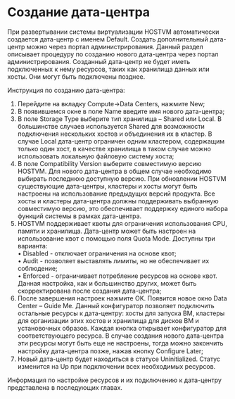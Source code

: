 # Создание дата-центра

При развертывании системы виртуализации HOSTVM автоматически создается дата-центр с именем Default. Создать дополнительный дата-центр можно через портал администрирования. Данный раздел описывает процедуру по созданию нового дата-центра через портал администрирования. Созданный дата-центр не будет иметь подключенных к нему ресурсов, таких как хранилища данных или хосты. Они могут быть подключены позднее.

Инструкция по созданию дата-центра:

1. Перейдите на вкладку Compute->Data Centers, нажмите New;
2. В появившемся окне в поле Name введите имя нового дата-центра;
3. В поле Storage Type выберите тип хранилища – Shared или Local. В большинстве случаев используется Shared для возможности подключения нескольких хостов и объединения их в кластер. В случае Local дата-центр ограничен одним кластером, содержащим только один хост, в качестве хранилища в таком случае можно использовать локальную файловую систему хоста;
4. В поле Compatibility Version выберите совместимую версию HOSTVM. Для нового дата-центра в общем случае необходимо выбирать последнюю доступную версию. При обновлении HOSTVM существующие дата-центры, кластеры и хосты могут быть настроены на использование предыдущих версий продукта. Все хосты и кластеры дата-центра должны поддерживать выбранную совместимую версию, это обеспечивает поддержку единого набора функций системы в рамках дата-центра.
5. HOSTVM поддерживает квоты для ограничения использования CPU, памяти и хранилища. Дата-центр может быть настроен на использование квот с помощью поля Quota Mode. Доступны три варианта: \
   • Disabled - отключает ограничения на основе квот; \
   • Audit - позволяет выставлять лимиты, но не обеспечивает их соблюдение;\
   • Enforced - ограничивает потребление ресурсов на основе квот.\
   Данная настройка, как и большинство других, может быть скорректирована после создания дата-центра;
6. После завершения настроек нажмите OK. Появится новое окно Data Center – Guide Me. Данный конфигуратор позволяет подключить остальные ресурсы к дата-центру: хосты для запуска ВМ, кластеры для организации этих хостов и хранилища для дисков ВМ и установочных образов. Каждая кнопка открывает конфигуратор для соответствующего ресурса. В случае создания нового дата-центра эти ресурсы могут быть еще не настроены, тогда можно закончить настройку дата-центра позже, нажав кнопку Conﬁgure Later;
7. Новый дата-центр будет находиться в статусе Uninitialized. Статус изменится на Up при подключении всех необходимых ресурсов.

Информация по настройке ресурсов и их подключению к дата-центру представлена в последующих главах.
